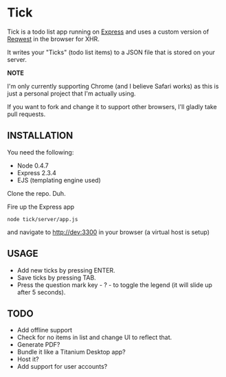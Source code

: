 Tick
==========================

Tick is a todo list app running on [Express](http://expressjs.com) and uses a custom version of [Reqwest](http://github.com/ded/reqwest) in the browser for XHR.

It writes your "Ticks" (todo list items) to a JSON file that is stored on your server.


**NOTE**

I'm only currently supporting Chrome (and I believe Safari works) as this is just a personal project that I'm actually using. 

If you want to fork and change it to support other browsers, I'll gladly take pull requests.


INSTALLATION
----------------------------

You need the following:

* Node 0.4.7
* Express 2.3.4
* EJS (templating engine used)

Clone the repo. Duh.
 
Fire up the Express app 

<code>node tick/server/app.js</code>

and navigate to [http://dev:3300](http://dev:3300) in your browser (a virtual host is setup)


USAGE
---------------------------

* Add new ticks by pressing ENTER.
* Save ticks by pressing TAB.
* Press the question mark key - ? - to toggle the legend (it will slide up after 5 seconds).


TODO
----------------------------

* Add offline support
* Check for no items in list and change UI to reflect that.
* Generate PDF?
* Bundle it like a Titanium Desktop app?
* Host it?
* Add support for user accounts?